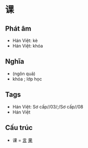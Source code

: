 # 课

## Phát âm
* Hán Việt: kè
* Hán Việt: khóa

## Nghĩa
* (ngôn quả)
* khóa ; lớp học

## Tags
* Hán Việt: Sơ cấp//03/;/Sơ cấp//08
* Hán Việt

## Cấu trúc
* 课 = [言](言.md) [果](果.md)

<script>window.HANZI_FIELD='课';</script>